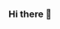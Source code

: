 ### Hi there 👋

<!--
**Sajotim/Sajotim** is a ✨ _special_ ✨ repository because its `README.md` (this file) appears on your GitHub profile.

Here are some ideas to get you started:

🔭 I’m currently working on storage for kubernets
🌱 I’m currently learning python
- 👯 I’m looking to collaborate on ...
- 🤔 I’m looking for help with ...
- 💬 Ask me about ...
📫 How to reach me: luogewansui@gmail.com
- 😄 Pronouns: ...
- ⚡ Fun fact: ...
-->
